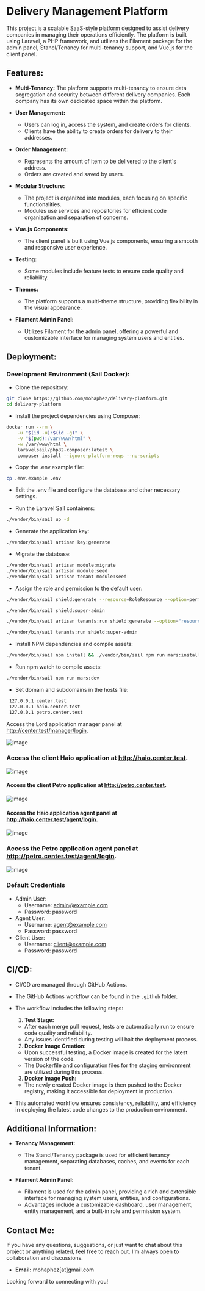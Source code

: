 # Delivery Management Platform

This project is a scalable SaaS-style platform designed to assist delivery companies in managing their operations efficiently. The platform is built using Laravel, a PHP framework, and utilizes the Filament package for the admin panel, Stancl/Tenancy for multi-tenancy support, and Vue.js for the client panel.

## Features:

- **Multi-Tenancy:** The platform supports multi-tenancy to ensure data segregation and security between different delivery companies. Each company has its own dedicated space within the platform.

- **User Management:**
    - Users can log in, access the system, and create orders for clients.
    - Clients have the ability to create orders for delivery to their addresses.

- **Order Management:**
    - Represents the amount of item to be delivered to the client's address.
    - Orders are created and saved by users.

- **Modular Structure:**
    - The project is organized into modules, each focusing on specific functionalities.
    - Modules use services and repositories for efficient code organization and separation of concerns.

- **Vue.js Components:**
    - The client panel is built using Vue.js components, ensuring a smooth and responsive user experience.

- **Testing:**
    - Some modules include feature tests to ensure code quality and reliability.

- **Themes:**
    - The platform supports a multi-theme structure, providing flexibility in the visual appearance.

- **Filament Admin Panel:**
    - Utilizes Filament for the admin panel, offering a powerful and customizable interface for managing system users and entities.

## Deployment:
### Development Environment (Sail Docker):

- Clone the repository:

```bash
git clone https://github.com/mohaphez/delivery-platform.git
cd delivery-platform
```

- Install the project dependencies using Composer:

```bash
docker run --rm \
    -u "$(id -u):$(id -g)" \
    -v "$(pwd):/var/www/html" \
    -w /var/www/html \
    laravelsail/php82-composer:latest \
    composer install --ignore-platform-reqs --no-scripts
```

- Copy the .env.example file:

```bash
cp .env.example .env
```

- Edit the .env file and configure the database and other necessary settings.

- Run the Laravel Sail containers:

```bash
./vendor/bin/sail up -d
```

- Generate the application key:

```bash
./vendor/bin/sail artisan key:generate
```

- Migrate the database:

```bash
./vendor/bin/sail artisan module:migrate
./vendor/bin/sail artisan module:seed
./vendor/bin/sail artisan tenant module:seed
```

- Assign the role and permission to the default user:

```bash
./vendor/bin/sail shield:generate --resource=RoleResource --option=permissions

./vendor/bin/sail shield:super-admin

./vendor/bin/sail artisan tenants:run shield:generate --option="resource=RoleResource" --option="option=permissions"

./vendor/bin/sail tenants:run shield:super-admin
```

- Install NPM dependencies and compile assets:

```bash
./vendor/bin/sail npm install && ./vendor/bin/sail npm run mars:install
```

- Run npm watch to compile assets:

```bash
./vendor/bin/sail npm run mars:dev
```
- Set domain and subdomains in the hosts file:

```bash
 127.0.0.1 center.test
 127.0.0.1 haio.center.test
 127.0.0.1 petro.center.test
 ```

Access the Lord application manager panel at http://center.test/manager/login.

![image](https://github.com/mohaphez/delivery-platform/assets/20874565/32b39c5a-741b-425d-ac8b-f6991bf4d2dc)


### Access the client Haio application at http://haio.center.test.

![image](https://github.com/mohaphez/delivery-platform/assets/20874565/473fa4bd-6c06-4119-94b4-f8c5b5918732)

#### Access the client Petro application at http://petro.center.test.

![image](https://github.com/mohaphez/delivery-platform/assets/20874565/971e5a61-644e-4958-b0a2-c86bf09c91f0)

#### Access the Haio application agent panel at http://haio.center.test/agent/login.

![image](https://github.com/mohaphez/delivery-platform/assets/20874565/2aad8991-785a-4ab5-9859-8b98f6b8046b)

### Access the Petro application agent panel at http://petro.center.test/agent/login.

![image](https://github.com/mohaphez/delivery-platform/assets/20874565/175c8770-7f98-4089-8ace-922e1342899b)



### Default Credentials

- Admin User:
  - Username: admin@example.com
  - Password: password
- Agent User:
  - Username: agent@example.com
  - Password: password
- Client User:
  - Username: client@example.com
  - Password: password

## CI/CD:

- CI/CD are managed through GitHub Actions.
- The GitHub Actions workflow can be found in the `.github` folder.
- The workflow includes the following steps:

  1. **Test Stage:**
    - After each merge pull request, tests are automatically run to ensure code quality and reliability.
    - Any issues identified during testing will halt the deployment process.

  2. **Docker Image Creation:**
    - Upon successful testing, a Docker image is created for the latest version of the code.
    - The Dockerfile and configuration files for the staging environment are utilized during this process.

  3. **Docker Image Push:**
    - The newly created Docker image is then pushed to the Docker registry, making it accessible for deployment in production.

- This automated workflow ensures consistency, reliability, and efficiency in deploying the latest code changes to the production environment.

## Additional Information:

- **Tenancy Management:**
    - The Stancl/Tenancy package is used for efficient tenancy management, separating databases, caches, and events for each tenant.

- **Filament Admin Panel:**
    - Filament is used for the admin panel, providing a rich and extensible interface for managing system users, entities, and configurations.
    - Advantages include a customizable dashboard, user management, entity management, and a built-in role and permission system.


## Contact Me:

If you have any questions, suggestions, or just want to chat about this project or anything related, feel free to reach out. I'm always open to collaboration and discussions.

- **Email:** mohaphez[at]gmail.com

Looking forward to connecting with you!
